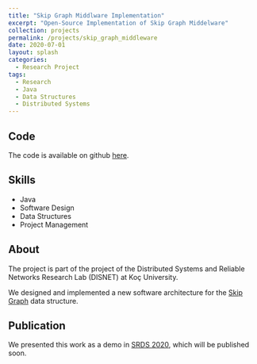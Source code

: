 ```yaml
---
title: "Skip Graph Middlware Implementation"
excerpt: "Open-Source Implementation of Skip Graph Middelware"
collection: projects
permalink: /projects/skip_graph_middleware
date: 2020-07-01
layout: splash
categories:
  - Research Project
tags:
  - Research
  - Java
  - Data Structures
  - Distributed Systems
---
```


## Code

The code is available on github [here](https://github.com/yhassanzadeh13/SkipGraphNode).

## Skills

* Java
* Software Design
* Data Structures
* Project Management

## About

The project is part of the project of the Distributed Systems and Reliable Networks Research Lab (DISNET) at Koç University.

We designed and implemented a new software architecture for the [Skip Graph](https://dl.acm.org/doi/10.1145/1290672.1290674) data structure.

## Publication

We presented this work as a demo in [SRDS 2020](https://srds-conference.org/index-real.html), which will be published soon.

